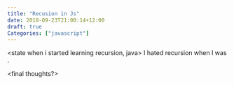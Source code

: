 ```yaml
---
title: "Recusion in Js"
date: 2018-09-23T21:00:14+12:00
draft: true
Categories: ["javascript"]
---
```


<state when i started learning recursion, java>
I hated recursion when I was .

<how i discovered recursion for JS>

<how it works...>

<the code...>

<final thoughts?>
